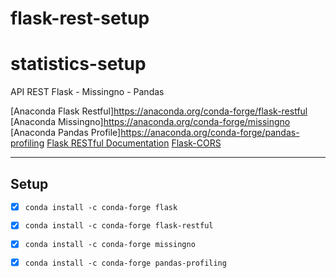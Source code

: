 # flask-rest-setup
# statistics-setup

API REST Flask - Missingno - Pandas

[Anaconda Flask Restful]https://anaconda.org/conda-forge/flask-restful
[Anaconda Missingno]https://anaconda.org/conda-forge/missingno
[Anaconda Pandas Profile]https://anaconda.org/conda-forge/pandas-profiling
[Flask RESTful Documentation](http://flask-restful.readthedocs.io/en/latest/)
[Flask-CORS](https://flask-cors.readthedocs.io/en/latest/)
___

## Setup

- [x] `conda install -c conda-forge flask`
- [x] `conda install -c conda-forge flask-restful`

- [x] `conda install -c conda-forge missingno`
- [x] `conda install -c conda-forge pandas-profiling`

 
